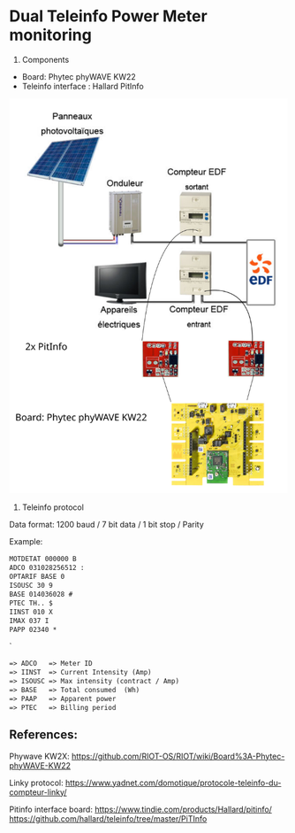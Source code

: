 # Dual Teleinfo Power Meter monitoring


1. Components

  - Board: Phytec phyWAVE KW22
  - Teleinfo interface : Hallard PitInfo


<img src="resources/circuit1.svg">

1. Teleinfo protocol

Data format: 1200 baud / 7 bit data / 1 bit stop / Parity

Example: 


    MOTDETAT 000000 B
    ADCO 031028256512 :
    OPTARIF BASE 0
    ISOUSC 30 9
    BASE 014036028 #
    PTEC TH.. $
    IINST 010 X
    IMAX 037 I
    PAPP 02340 *
`

    => ADCO   => Meter ID
    => IINST  => Current Intensity (Amp)
    => ISOUSC => Max intensity (contract / Amp)
    => BASE   => Total consumed  (Wh)
    => PAAP   => Apparent power
    => PTEC   => Billing period


## References: 

Phywave KW2X:
https://github.com/RIOT-OS/RIOT/wiki/Board%3A-Phytec-phyWAVE-KW22


Linky protocol:
https://www.yadnet.com/domotique/protocole-teleinfo-du-compteur-linky/

Pitinfo interface board:
https://www.tindie.com/products/Hallard/pitinfo/
https://github.com/hallard/teleinfo/tree/master/PiTInfo

